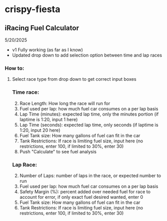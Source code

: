 # crispy-fiesta

## iRacing Fuel Calculator

5/20/2025
- v1 Fully working (as far as I know)
- Updated drop down to add selection option between time and lap races



### How to:
1. Select race type from drop down to get correct input boxes

    ### Time race:
    2. Race Length: How long the race will run for
    3. Fuel used per lap: how much fuel car consumes on a per lap basis
    4. Lap Time (minutes): expected lap time, only the minutes portion (if laptime is 1:20, input 1 here)
    5. Lap Time (seconds): expected lap time, only seconds (if laptime is 1:20, input 20 here)
    6. Fuel Tank size: How many gallons of fuel can fit in the car
    7. Tank Restrictions: If race is limiting fuel size, input here (no restrictions, enter 100, if limited to 30%, enter 30)
    8. Push "Calculate" to see fuel analysis

    ### Lap Race:
    2. Number of Laps: number of laps in the race, or expected number to run
    3. Fuel used per lap: how much fuel car consumes on a per lap basis
    4. Safety Margin (%): percent added over needed fuel for race to account for error, if only exact fuel desired wanted, enter 0
    5. Fuel Tank size: How many gallons of fuel can fit in the car
    6. Tank Restrictions: If race is limiting fuel size, input here (no restrictions, enter 100, if limited to 30%, enter 30)